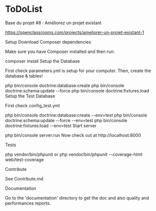 ToDoList
========

Base du projet #8 : Améliorez un projet existant

https://openclassrooms.com/projects/ameliorer-un-projet-existant-1

Setup
Download Composer dependencies

Make sure you have Composer installed and then run:

composer install
Setup the Database

First check parameters.yml is setup for your computer. Then, create the database & tables!

php bin/console doctrine:database:create
php bin/console doctrine:schema:update --force
php bin/console doctrine:fixtures:load
Setup the Test Database

First check config_test.yml

php bin/console doctrine:database:create --env=test
php bin/console doctrine:schema:update --force --env=test
php bin/console doctrine:fixtures:load --env=test
Start server

php bin/console server:run
Now check out at http://localhost:8000

Tests

php vendor/bin/phpunit
or
php vendor/bin/phpunit --coverage-html web/test-coverage

Contribute

See Contribute.md

Documentation

Go to the 'documentation' directory to get the doc and also quality and performances reports.
